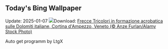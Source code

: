 ## Today's Bing Wallpaper
Update: 2025-01-07
![](https://www.bing.com/th?id=OHR.FestaTricoloreDolomites_IT-IT7900673609_UHD.jpg&w=1000)Download: [Frecce Tricolori in formazione acrobatica sulle Dolomiti italiane, Cortina d'Ampezzo, Veneto (© Anze Furlan/Alamy Stock Photo)](https://www.bing.com/th?id=OHR.FestaTricoloreDolomites_IT-IT7900673609_UHD.jpg)

Auto get programm by LtgX
